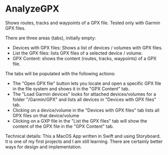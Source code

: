 # AnalyzeGPX

Shows routes, tracks and waypoints of a GPX file. Tested only with Garmin GPX files.

There are three areas (tabs), initially empty:
- Devices with GPX files: Shows a list of devices / volumes with GPX files.
- List the GPX files: lists GPX files of a selected device / volume.
- GPX Content: shows the content (routes, tracks, waypoints) of a GPX file.

The tabs will be populated with the following actions:

- The "Open GPX file" button lets you locate and open a specific GPX file in the file system and shows it in the "GPX Content" tab.
- The "Load Garmin devices" looks for attached devices/volumes for a folder "/Garmin/GPX" and lists all devices in "Devices with GPX files" tab.
- Clicking on a device/volume in the "Devices with GPX files" tab lists all GPX files on that device/volume
- Clicking on a GXP file in the "List the GPX files" tab will show the content of the GPX file in the "GPX Content" tab.


Technical details:
This a MacOS App written in Swift and using Storyboard.
It is one of my first projects and I am still learning. There are certainly better ways for design and implementation.
